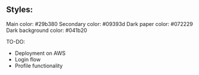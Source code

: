## Styles:

Main color: #29b380
Secondary color: #09393d
Dark paper color: #072229
Dark background color: #041b20


TO-DO:
- Deployment on AWS
- Login flow
- Profile functionality